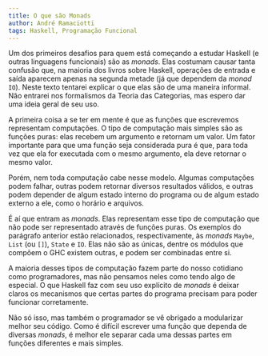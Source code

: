 ```yaml
---
title: O que são Monads
author: André Ramaciotti
tags: Haskell, Programação Funcional
---
```


Um dos primeiros desafios para quem está começando a estudar Haskell (e outras
linguagens funcionais) são as *monads*.  Elas costumam causar tanta confusão
que, na maioria dos livros sobre Haskell, operações de entrada e saída aparecem
apenas na segunda metade (já que dependem da *monad* `IO`).  Neste texto
tentarei explicar o que elas são de uma maneira informal.  Não entrarei nos
formalismos da Teoria das Categorias, mas espero dar uma ideia geral de seu uso.

A primeira coisa a se ter em mente é que as funções que escrevemos representam
computações.  O tipo de computação mais simples são as funções puras: elas
recebem um argumento e retornam um valor.  Um fator importante para que uma
função seja considerada pura é que, para toda vez que ela for executada com o
mesmo argumento, ela deve retornar o mesmo valor.

Porém, nem toda computação cabe nesse modelo.  Algumas computações podem falhar,
outras podem retornar diversos resultados válidos, e outras podem depender de
algum estado interno do programa ou de algum estado externo a ele, como o
horário e arquivos.

É aí que entram as *monads*.  Elas representam esse tipo de computação que não
pode ser representado através de funções puras.  Os exemplos do parágrafo
anterior estão relacionados, respectivamente, às *monads* `Maybe`, `List` (ou
`[]`), `State` e `IO`.  Elas não são as únicas, dentre os módulos que compõem o
GHC existem outras, e podem ser combinadas entre si.

A maioria desses tipos de computação fazem parte do nosso cotidiano como
programadores, mas não pensamos neles como tendo algo de especial.  O que
Haskell faz com seu uso explícito de *monads* é deixar claros os mecanismos que
certas partes do programa precisam para poder funcionar corretamente.

Não só isso, mas também o programador se vê obrigado a modularizar melhor seu
código.  Como é difícil escrever uma função que dependa de diversas *monads*, é
melhor ele separar cada uma dessas partes em funções diferentes e mais simples.

